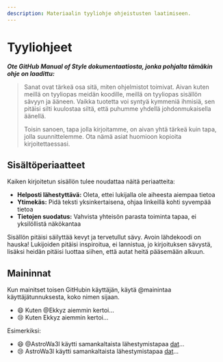 ```yaml
---
description: Materiaalin tyyliohje ohjeistusten laatimiseen.
---
```


# Tyyliohjeet

_**Ote GitHub Manual of Style dokumentaatiosta, jonka pohjalta tämäkin ohje on laadittu:**_

> Sanat ovat tärkeä osa sitä, miten ohjelmistot toimivat. Aivan kuten meillä on tyyliopas meidän koodille, meillä on tyyliopas sisällön sävyyn ja ääneen. Vaikka tuotetta voi syntyä kymmeniä ihmisiä, sen pitäisi silti kuulostaa siltä, että puhumme yhdellä johdonmukaisella äänellä.
> 
> Toisin sanoen, tapa jolla kirjoitamme, on aivan yhtä tärkeä kuin tapa, jolla suunnittelemme. Ota nämä asiat huomioon kopioita kirjoitettaessasi.

## Sisältöperiaatteet

Kaiken kirjoitetun sisällön tulee noudattaa näitä periaatteita:

* **Helposti lähestyttävä:** Oleta, ettei lukijalla ole aiheesta aiempaa tietoa
* **Ytimekäs:** Pidä teksti yksinkertaisena, ohjaa linkeillä kohti syvempää tietoa
* **Tietojen suodatus:** Vahvista yhteisön parasta toiminta tapaa, ei yksilöllistä näkökantaa

Sisällön pitäisi säilyttää kevyt ja tervetullut sävy. Avoin lähdekoodi on hauska! Lukijoiden pitäisi inspiroitua, ei lannistua, jo kirjoituksen sävystä, lisäksi heidän pitäisi luottaa siihen, että autat heitä pääsemään alkuun.

## Maininnat

Kun mainitset toisen GitHubin käyttäjän, käytä @mainintaa käyttäjätunnuksesta, koko nimen sijaan.

* 😄 Kuten @Ekkyz aiemmin kertoi...
* 😢 Kuten Ekkyz aiemmin kertoi...

Esimerkiksi:

* 😄 @AstroWa3l käytti samankaltaista lähestymistapaa [dat](https://github.com/datproject/dat)...
* 😢 AstroWa3l käytti samankaltaista lähestymistapaa [dat](https://github.com/datproject/dat)...

